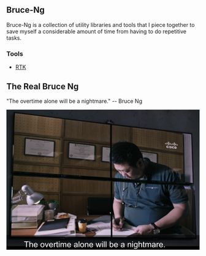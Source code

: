 ## Bruce-Ng

Bruce-Ng is a collection of utility libraries and tools that I piece together to save myself a considerable amount of time from having to do repetitive tasks.

### Tools

* [RTK](https://github.com/cliffano/rtk)

## The Real Bruce Ng

"The overtime alone will be a nightmare." -- Bruce Ng

![Bruce Ng](images/splash.png)
